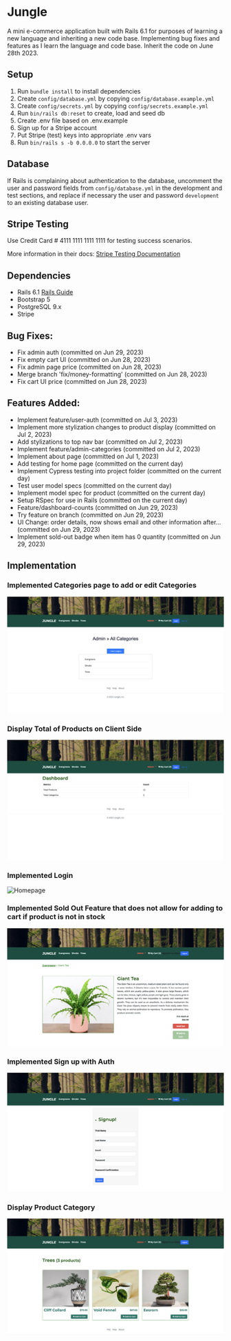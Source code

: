 # Jungle 

A mini e-commerce application built with Rails 6.1 for purposes of learning a new language and inheriting a new code base. Implementing bug fixes and features as I learn the language and code base. Inherit the code on June 28th 2023.

## Setup

1. Run `bundle install` to install dependencies
2. Create `config/database.yml` by copying `config/database.example.yml`
3. Create `config/secrets.yml` by copying `config/secrets.example.yml`
4. Run `bin/rails db:reset` to create, load and seed db
5. Create .env file based on .env.example
6. Sign up for a Stripe account
7. Put Stripe (test) keys into appropriate .env vars
8. Run `bin/rails s -b 0.0.0.0` to start the server

## Database

If Rails is complaining about authentication to the database, uncomment the user and password fields from `config/database.yml` in the development and test sections, and replace if necessary the user and password `development` to an existing database user.

## Stripe Testing

Use Credit Card # 4111 1111 1111 1111 for testing success scenarios.

More information in their docs: [Stripe Testing Documentation](https://stripe.com/docs/testing#cards)

## Dependencies

- Rails 6.1 [Rails Guide](http://guides.rubyonrails.org/v6.1/)
- Bootstrap 5
- PostgreSQL 9.x
- Stripe

## Bug Fixes:

- Fix admin auth (committed on Jun 29, 2023)
- Fix empty cart UI (committed on Jun 28, 2023)
- Fix admin page price (committed on Jun 28, 2023)
- Merge branch 'fix/money-formatting' (committed on Jun 28, 2023)
- Fix cart UI price (committed on Jun 28, 2023)

## Features Added:

- Implement feature/user-auth (committed on Jul 3, 2023)
- Implement more stylization changes to product display (committed on Jul 2, 2023)
- Add stylizations to top nav bar (committed on Jul 2, 2023)
- Implement feature/admin-categories (committed on Jul 2, 2023)
- Implement about page (committed on Jul 1, 2023)
- Add testing for home page (committed on the current day)
- Implement Cypress testing into project folder (committed on the current day)
- Test user model specs (committed on the current day)
- Implement model spec for product (committed on the current day)
- Setup RSpec for use in Rails (committed on the current day)
- Feature/dashboard-counts (committed on Jun 29, 2023)
- Try feature on branch (committed on Jun 29, 2023)
- UI Change: order details, now shows email and other information after... (committed on Jun 29, 2023)
- Implement sold-out badge when item has 0 quantity (committed on Jun 29, 2023)

## Implementation

### Implemented Categories page to add or edit Categories
![Categories](screenshots/categories.png)
### Display Total of Products on Client Side
![Dashboard](screenshots/dashboard.png)
### Implemented Login
![Homepage](screenshots/homepage.png)
### Implemented Sold Out Feature that does not allow for adding to cart if product is not in stock
![Product](screenshots/product.png)
### Implemented Sign up with Auth
![Signup](screenshots/signup.png)
### Display Product Category
![Trees](screenshots/trees.png)
